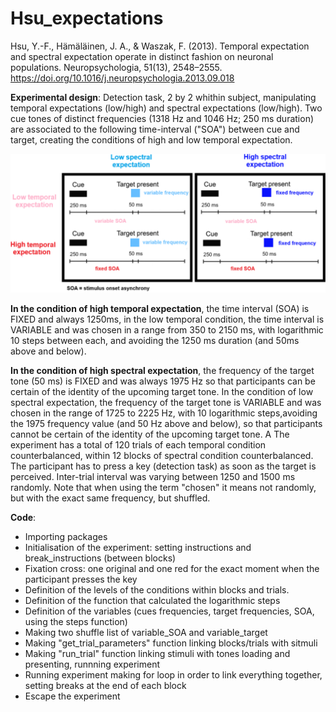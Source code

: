 # Hsu_expectations
Hsu, Y.-F., Hämäläinen, J. A., & Waszak, F. (2013). Temporal expectation and spectral expectation operate in distinct fashion on neuronal populations. Neuropsychologia, 51(13), 2548–2555. https://doi.org/10.1016/j.neuropsychologia.2013.09.018



**Experimental design**: 
Detection task, 2 by 2 whithin subject, manipulating temporal expectations (low/high) and spectral expectations (low/high). Two cue tones of distinct frequencies (1318 Hz and 1046 Hz; 250 ms duration) are associated to the following time-interval ("SOA") between cue and target, creating the conditions of high and low temporal expectation. 

![Experimental Design](/design.png)

**In the condition of high temporal expectation**, the time interval (SOA) is FIXED and always 1250ms, in the low temporal condition, the time interval is VARIABLE and was chosen in a range from 350 to 2150 ms, with logarithmic 10 steps between each, and avoiding the 1250 ms duration (and 50ms above and below). 

**In the condition of high spectral expectation**, the frequency of the target tone (50 ms) is FIXED and was always 1975 Hz so that participants can be certain of the identity of the upcoming target tone. In the condition of low spectral expectation, the frequency of the target tone is VARIABLE and was chosen in the range of 1725 to 2225 Hz, with 10 logarithmic steps,avoiding the 1975 frequency value (and 50 Hz above and below), so that participants cannot be certain of the identity of the upcoming target tone. A The experiment has a total of 120 trials of each temporal condition counterbalanced, within 12 blocks of spectral condition counterbalanced. The participant has to press a key (detection task) as soon as the target is perceived. Inter-trial interval was varying between 1250 and 1500 ms randomly.
Note that when using the term "chosen" it means not randomly, but with the exact same frequency, but shuffled.


**Code**: 
* Importing packages
* Initialisation of the experiment: setting instructions and break_instructions (between blocks)
* Fixation cross: one original and one red for the exact moment when the participant presses the key
* Definition of the levels of the conditions within blocks and trials.
* Definition of the function that calculated the logarithmic steps
* Definition of the variables (cues frequencies, target frequencies, SOA, using the steps function)
* Making two shuffle list of variable_SOA and variable_target
* Making "get_trial_parameters" function linking blocks/trials with sitmuli
* Making "run_trial" function linking stimuli with tones loading and presenting, runnning experiment
* Running experiment making for loop in order to link everything together, setting breaks at the end of each block
* Escape the experiment
